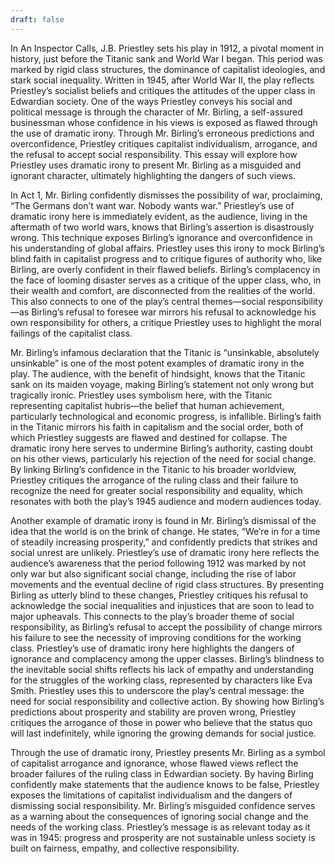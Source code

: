 ```yaml
---
draft: false
---
```

In An Inspector Calls, J.B. Priestley sets his play in 1912, a pivotal moment in history, just before the Titanic sank and World War I began. This period was marked by rigid class structures, the dominance of capitalist ideologies, and stark social inequality. Written in 1945, after World War II, the play reflects Priestley’s socialist beliefs and critiques the attitudes of the upper class in Edwardian society. One of the ways Priestley conveys his social and political message is through the character of Mr. Birling, a self-assured businessman whose confidence in his views is exposed as flawed through the use of dramatic irony. Through Mr. Birling’s erroneous predictions and overconfidence, Priestley critiques capitalist individualism, arrogance, and the refusal to accept social responsibility. This essay will explore how Priestley uses dramatic irony to present Mr. Birling as a misguided and ignorant character, ultimately highlighting the dangers of such views.

In Act 1, Mr. Birling confidently dismisses the possibility of war, proclaiming, “The Germans don’t want war. Nobody wants war.” Priestley’s use of dramatic irony here is immediately evident, as the audience, living in the aftermath of two world wars, knows that Birling’s assertion is disastrously wrong. This technique exposes Birling’s ignorance and overconfidence in his understanding of global affairs. Priestley uses this irony to mock Birling’s blind faith in capitalist progress and to critique figures of authority who, like Birling, are overly confident in their flawed beliefs. Birling’s complacency in the face of looming disaster serves as a critique of the upper class, who, in their wealth and comfort, are disconnected from the realities of the world. This also connects to one of the play’s central themes—social responsibility—as Birling’s refusal to foresee war mirrors his refusal to acknowledge his own responsibility for others, a critique Priestley uses to highlight the moral failings of the capitalist class.

Mr. Birling’s infamous declaration that the Titanic is “unsinkable, absolutely unsinkable” is one of the most potent examples of dramatic irony in the play. The audience, with the benefit of hindsight, knows that the Titanic sank on its maiden voyage, making Birling’s statement not only wrong but tragically ironic. Priestley uses symbolism here, with the Titanic representing capitalist hubris—the belief that human achievement, particularly technological and economic progress, is infallible. Birling’s faith in the Titanic mirrors his faith in capitalism and the social order, both of which Priestley suggests are flawed and destined for collapse. The dramatic irony here serves to undermine Birling’s authority, casting doubt on his other views, particularly his rejection of the need for social change. By linking Birling’s confidence in the Titanic to his broader worldview, Priestley critiques the arrogance of the ruling class and their failure to recognize the need for greater social responsibility and equality, which resonates with both the play’s 1945 audience and modern audiences today.

Another example of dramatic irony is found in Mr. Birling’s dismissal of the idea that the world is on the brink of change. He states, “We’re in for a time of steadily increasing prosperity,” and confidently predicts that strikes and social unrest are unlikely. Priestley’s use of dramatic irony here reflects the audience’s awareness that the period following 1912 was marked by not only war but also significant social change, including the rise of labor movements and the eventual decline of rigid class structures. By presenting Birling as utterly blind to these changes, Priestley critiques his refusal to acknowledge the social inequalities and injustices that are soon to lead to major upheavals. This connects to the play’s broader theme of social responsibility, as Birling’s refusal to accept the possibility of change mirrors his failure to see the necessity of improving conditions for the working class. Priestley’s use of dramatic irony here highlights the dangers of ignorance and complacency among the upper classes. Birling’s blindness to the inevitable social shifts reflects his lack of empathy and understanding for the struggles of the working class, represented by characters like Eva Smith. Priestley uses this to underscore the play’s central message: the need for social responsibility and collective action. By showing how Birling’s predictions about prosperity and stability are proven wrong, Priestley critiques the arrogance of those in power who believe that the status quo will last indefinitely, while ignoring the growing demands for social justice.

Through the use of dramatic irony, Priestley presents Mr. Birling as a symbol of capitalist arrogance and ignorance, whose flawed views reflect the broader failures of the ruling class in Edwardian society. By having Birling confidently make statements that the audience knows to be false, Priestley exposes the limitations of capitalist individualism and the dangers of dismissing social responsibility. Mr. Birling’s misguided confidence serves as a warning about the consequences of ignoring social change and the needs of the working class. Priestley’s message is as relevant today as it was in 1945: progress and prosperity are not sustainable unless society is built on fairness, empathy, and collective responsibility.